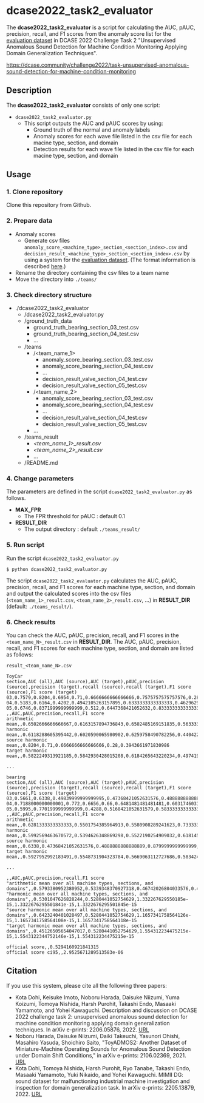 # dcase2022_task2_evaluator
The **dcase2022_task2_evaluator** is a script for calculating the AUC, pAUC, precision, recall, and F1 scores from the anomaly score list for the [evaluation dataset](https://zenodo.org/record/6586456) in DCASE 2022 Challenge Task 2 "Unsupervised Anomalous Sound Detection for Machine Condition Monitoring Applying Domain Generalization Techniques".

https://dcase.community/challenge2022/task-unsupervised-anomalous-sound-detection-for-machine-condition-monitoring

## Description

The **dcase2022_task2_evaluator** consists of only one script:
- `dcase2022_task2_evaluator.py`
    - This script outputs the AUC and pAUC scores by using:
      - Ground truth of the normal and anomaly labels
      - Anomaly scores for each wave file listed in the csv file for each macine type, section, and domain
      - Detection results for each wave file listed in the csv file for each macine type, section, and domain

## Usage
### 1. Clone repository
Clone this repository from Github.

### 2. Prepare data
- Anomaly scores
    - Generate csv files `anomaly_score_<machine_type>_section_<section_index>.csv` and `decision_result_<machine_type>_section_<section_index>.csv` by using a system for the [evaluation dataset](https://zenodo.org/record/6586456). (The format information is described [here](https://dcase.community/challenge2022/task-unsupervised-anomalous-sound-detection-for-machine-condition-monitoring#submission).)
- Rename the directory containing the csv files to a team name
- Move the directory into `./teams/`

### 3. Check directory structure
- ./dcase2022_task2_evaluator
    - /dcase2022_task2_evaluator.py
    - /ground_truth_data
        - ground_truth_bearing_section_03_test.csv
        - ground_truth_bearing_section_04_test.csv
        - ...
    - /teams
        - /<team_name_1>
            - anomaly_score_bearing_section_03_test.csv
            - anomaly_score_bearing_section_04_test.csv
            - ...
            - decision_result_valve_section_04_test.csv
            - decision_result_valve_section_05_test.csv
        - /<team_name_2>
            - anomaly_score_bearing_section_03_test.csv
            - anomaly_score_bearing_section_04_test.csv
            - ...
            - decision_result_valve_section_04_test.csv
            - decision_result_valve_section_05_test.csv
        - ...
    - /teams_result
        - *<team_name_1>_result.csv*
        - *<team_name_2>_result.csv*
        - ...
    - /README.md


### 4. Change parameters
The parameters are defined in the script `dcase2022_task2_evaluator.py` as follows.
- **MAX_FPR**
    - The FPR threshold for pAUC : default 0.1
- **RESULT_DIR**
    - The output directory : default `./teams_result/`

### 5. Run script
Run the script `dcase2022_task2_evaluator.py`
```
$ python dcase2022_task2_evaluator.py
```
The script `dcase2022_task2_evaluator.py` calculates the AUC, pAUC, precision, recall, and F1 scores for each machine type, section, and domain and output the calculated scores into the csv files (`<team_name_1>_result.csv`, `<team_name_2>_result.csv`, ...) in **RESULT_DIR** (default: `./teams_result/`).

### 6. Check results
You can check the AUC, pAUC, precision, recall, and F1 scores in the `<team_name_N>_result.csv` in **RESULT_DIR**.
The AUC, pAUC, precision, recall, and F1 scores for each machine type, section, and domain are listed as follows:

`result_<team_name_N>.csv`
```
ToyCar
section,AUC (all),AUC (source),AUC (target),pAUC,precision (source),precision (target),recall (source),recall (target),F1 score (source),F1 score (target)
03,0.7579,0.8204,0.6954,0.71,0.6666666666666666,0.7575757575757576,0.28,1.0,0.3943661971830986,0.8620689655172413
04,0.5183,0.6164,0.4202,0.4942105263157895,0.6333333333333333,0.46296296296296297,0.38,0.5,0.4750000000000001,0.4807692307692307
05,0.6746,0.8371999999999999,0.512,0.6447368421052632,0.8333333333333334,0.5476190476190477,0.3,0.92,0.4411764705882353,0.6865671641791046
,,AUC,pAUC,precision,recall,F1 score
arithmetic mean,,0.6502666666666667,0.6163157894736843,0.6502485169151835,0.5633333333333334,0.5566580047061518
harmonic mean,,0.6118288605395442,0.6020590065980902,0.6259758490782256,0.44042200910247076,0.5170556917115303
source harmonic mean,,0.8204,0.71,0.6666666666666666,0.28,0.3943661971830986
target harmonic mean,,0.5822249313921185,0.5842930428015208,0.6184265643220234,0.4974199423281226,0.5513620450947704

...

bearing
section,AUC (all),AUC (source),AUC (target),pAUC,precision (source),precision (target),recall (source),recall (target),F1 score (source),F1 score (target)
03,0.5661,0.6338,0.49839999999999995,0.47368421052631576,0.4888888888888889,0.525,0.88,0.84,0.6285714285714286,0.6461538461538462
04,0.7188000000000001,0.772,0.6656,0.66,0.6481481481481481,0.6031746031746031,0.7,0.76,0.673076923076923,0.672566371681416
05,0.5995,0.7701999999999999,0.4288,0.5168421052631579,0.5833333333333334,0.5,0.28,0.94,0.3783783783783784,0.6527777777777778
,,AUC,pAUC,precision,recall,F1 score
arithmetic mean,,0.6281333333333333,0.5501754385964913,0.5580908289241623,0.7333333333333334,0.608587454273295
harmonic mean,,0.5992569463670572,0.5394626348869298,0.5522190254909032,0.6181450872818578,0.5833252643095251
source harmonic mean,,0.6338,0.47368421052631576,0.4888888888888889,0.8799999999999999,0.6285714285714286
target harmonic mean,,0.5927952992183491,0.5548731904323784,0.5669063112727686,0.5834240736707836,0.5750466019875952

...

,,AUC,pAUC,precision,recall,F1 score
"arithmetic mean over all machine types, sections, and domains",,0.5793380952380952,0.5339348370927318,0.46742026804033576,0.4823809523809524,0.43567479273374615
"harmonic mean over all machine types, sections, and domains",,0.5301047626828244,0.5280441052754629,1.332267629550185e-15,1.3322676295501841e-15,1.3322676295501845e-15
"source harmonic mean over all machine types, sections, and domains",,0.6423240401028497,0.5280441052754629,1.1657341758564126e-15,1.1657341758564108e-15,1.1657341758564118e-15
"target harmonic mean over all machine types, sections, and domains",,0.45126505654047017,0.5280441052754629,1.554312234475215e-15,1.5543122344752146e-15,1.554312234475215e-15

official score,,0.5294160921841315
official score ci95,,2.9525671289513583e-06
```

## Citation
If you use this system, please cite all the following three papers:
- Kota Dohi, Keisuke Imoto, Noboru Harada, Daisuke Niizumi, Yuma Koizumi, Tomoya Nishida, Harsh Purohit, Takashi Endo, Masaaki Yamamoto, and Yohei Kawaguchi. Description and discussion on DCASE 2022 challenge task 2: unsupervised anomalous sound detection for machine condition monitoring applying domain generalization techniques. In arXiv e-prints: 2206.05876, 2022. [URL](https://arxiv.org/abs/2206.05876)
- Noboru Harada, Daisuke Niizumi, Daiki Takeuchi, Yasunori Ohishi, Masahiro Yasuda, Shoichiro Saito, "ToyADMOS2: Another Dataset of Miniature-Machine Operating Sounds for Anomalous Sound Detection under Domain Shift Conditions," in arXiv e-prints: 2106.02369, 2021. [URL](https://arxiv.org/abs/2106.02369)
- Kota Dohi, Tomoya Nishida, Harsh Purohit, Ryo Tanabe, Takashi Endo, Masaaki Yamamoto, Yuki Nikaido, and Yohei Kawaguchi. MIMII DG: sound dataset for malfunctioning industrial machine investigation and inspection for domain generalization task. In arXiv e-prints: 2205.13879, 2022. [URL](https://arxiv.org/abs/2205.13879)
